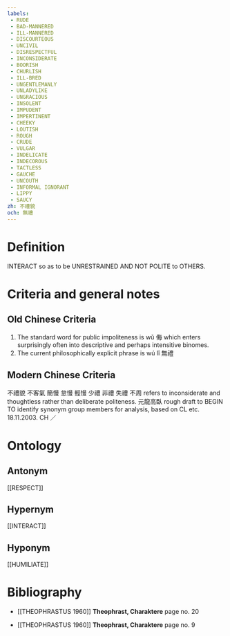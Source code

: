```yaml
---
labels: 
 - RUDE
 - BAD-MANNERED
 - ILL-MANNERED
 - DISCOURTEOUS
 - UNCIVIL
 - DISRESPECTFUL
 - INCONSIDERATE
 - BOORISH
 - CHURLISH
 - ILL-BRED
 - UNGENTLEMANLY
 - UNLADYLIKE
 - UNGRACIOUS
 - INSOLENT
 - IMPUDENT
 - IMPERTINENT
 - CHEEKY
 - LOUTISH
 - ROUGH
 - CRUDE
 - VULGAR
 - INDELICATE
 - INDECOROUS
 - TACTLESS
 - GAUCHE
 - UNCOUTH
 - INFORMAL IGNORANT
 - LIPPY
 - SAUCY
zh: 不禮貌
och: 無禮
---
```


# Definition
INTERACT so as to be UNRESTRAINED AND NOT POLITE to OTHERS.
# Criteria and general notes
## Old Chinese Criteria
1. The standard word for public impoliteness is wǔ 侮 which enters surprisingly often into descriptive and perhaps intensitive binomes.
2. The current philosophically explicit phrase is wú lǐ 無禮
## Modern Chinese Criteria
不禮貌
不客氣
簡慢
怠慢
輕慢
少禮
非禮
失禮
不周 refers to inconsiderate and thoughtless rather than deliberate politeness.
元龍高臥
rough draft to BEGIN TO identify synonym group members for analysis, based on CL etc. 18.11.2003. CH ／
# Ontology

## Antonym
[[RESPECT]]
## Hypernym
[[INTERACT]]
## Hyponym
[[HUMILIATE]]
# Bibliography
- [[THEOPHRASTUS 1960]]
**Theophrast, Charaktere** page no. 20

- [[THEOPHRASTUS 1960]]
**Theophrast, Charaktere** page no. 9
